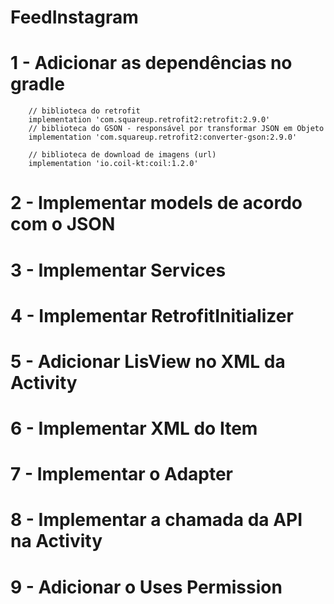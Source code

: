 # FeedInstagram

# 1 - Adicionar as dependências no gradle

```
    // biblioteca do retrofit
    implementation 'com.squareup.retrofit2:retrofit:2.9.0'
    // biblioteca do GSON - responsável por transformar JSON em Objeto
    implementation 'com.squareup.retrofit2:converter-gson:2.9.0'

    // biblioteca de download de imagens (url)
    implementation 'io.coil-kt:coil:1.2.0'
```

# 2 - Implementar models de acordo com o JSON
# 3 - Implementar Services
# 4 - Implementar RetrofitInitializer
# 5 - Adicionar LisView no XML da Activity
# 6 - Implementar XML do Item
# 7 - Implementar o Adapter
# 8 - Implementar a chamada da API na Activity
# 9 - Adicionar o Uses Permission
